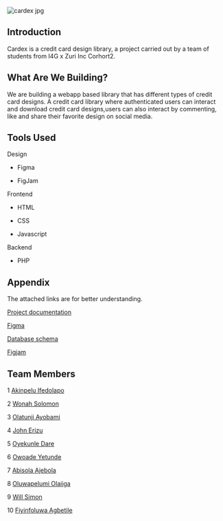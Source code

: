 

 ![cardex jpg](https://user-images.githubusercontent.com/109958285/205490099-0a7fbfc5-f241-4586-9f39-59d4748dc06b.jpg)


            

## Introduction
Cardex is a credit card design library, a project carried 
out by a team of students from I4G x Zuri Inc Corhort2.

## What Are We Building?

We are building a webapp based library that has different types of credit card 
 designs. 
 A credit card library where authenticated users can interact and download credit card designs,users can also interact by commenting,
 like and share their favorite design on social media.

## Tools Used

Design

* Figma

* FigJam

Frontend

* HTML

* CSS

* Javascript

Backend

* PHP




## Appendix

The attached links are for better understanding.


[Project documentation](https://docs.google.com/document/d/12BSiM8h3QpOXKYy_hLVxyWAap2OBQMh8mFx8HcrEYlo/edit)

[Figma](https://dbdiagram.io/d/638bacfcbae3ed7c45448672)

[Database schema](https://www.figma.com/file/azGyCYE2udRMgLFG0PX5UO/Cardex-Mood-Board)

[Figjam](https://linktofigjam)


## Team Members

1 [Akinpelu Ifedolapo]( https://github.com/Ifedolap)

2 [Wonah Solomon](https://github.com/macrokins)

3 [Olatunji Ayobami](https://github.com/haywhyvilla)

4 [John Erizu](https://github.com/ghandiii)

5 [Oyekunle Dare](https://github.com/OyekunleDare)

6 [Owoade Yetunde](https://github.com/Y-ade)

7 [Abisola Ajebola](https://github.com/nigelito-a)

8 [Oluwapelumi Olaiiga ](https://github.com/OluwapelumiOlajiga)

9 [Will Simon ](https://github.com/Shimnom1)

10 [ Fiyinfoluwa Agbetile](https://github.com/Agbetilefiyin)










